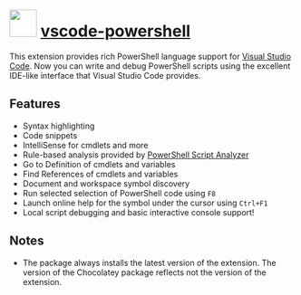 # <img src="https://cdn.rawgit.com/pascalberger/chocolatey-packages/2f8f7a947a9a481d811b39f7e73f3574bf9ea11a/icons/vscode-powershell.png" width="48" height="48"/> [vscode-powershell](https://chocolatey.org/packages/vscode-powershell)

This extension provides rich PowerShell language support for [Visual Studio Code](https://github.com/Microsoft/vscode).
Now you can write and debug PowerShell scripts using the excellent IDE-like interface
that Visual Studio Code provides.

## Features

* Syntax highlighting
* Code snippets
* IntelliSense for cmdlets and more
* Rule-based analysis provided by [PowerShell Script Analyzer](http://github.com/PowerShell/PSScriptAnalyzer)
* Go to Definition of cmdlets and variables
* Find References of cmdlets and variables
* Document and workspace symbol discovery
* Run selected selection of PowerShell code using `F8`
* Launch online help for the symbol under the cursor using `Ctrl+F1`
* Local script debugging and basic interactive console support!

## Notes

* The package always installs the latest version of the extension.
  The version of the Chocolatey package reflects not the version of the extension.
